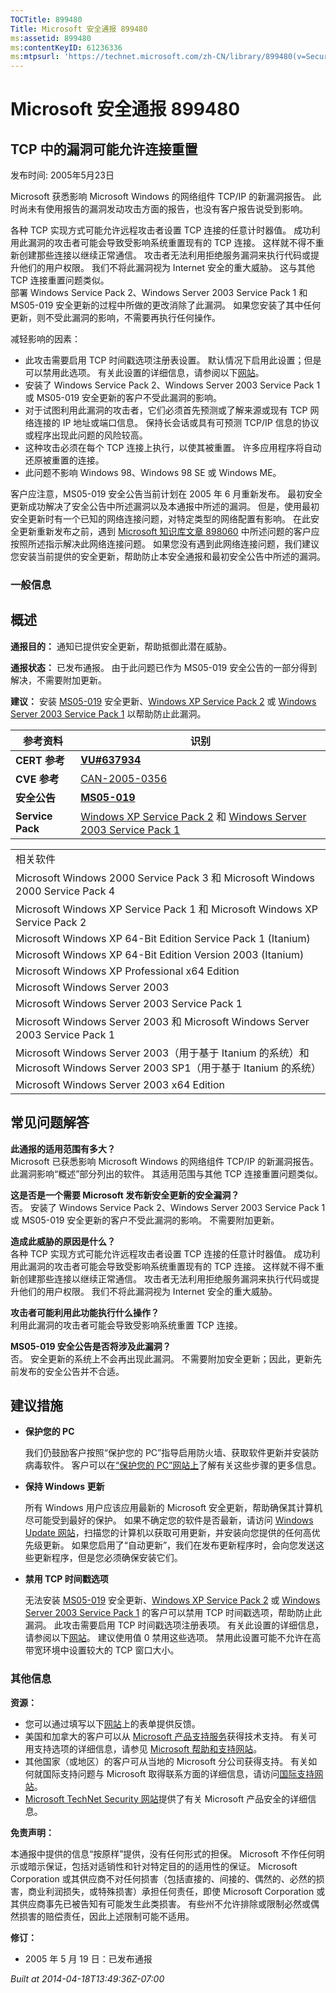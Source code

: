 ```yaml
---
TOCTitle: 899480
Title: Microsoft 安全通报 899480
ms:assetid: 899480
ms:contentKeyID: 61236336
ms:mtpsurl: 'https://technet.microsoft.com/zh-CN/library/899480(v=Security.10)'
---
```


Microsoft 安全通报 899480
=========================

TCP 中的漏洞可能允许连接重置
----------------------------

发布时间: 2005年5月23日

Microsoft 获悉影响 Microsoft Windows 的网络组件 TCP/IP 的新漏洞报告。 此时尚未有使用报告的漏洞发动攻击方面的报告，也没有客户报告说受到影响。  

各种 TCP 实现方式可能允许远程攻击者设置 TCP 连接的任意计时器值。 成功利用此漏洞的攻击者可能会导致受影响系统重置现有的 TCP 连接。 这样就不得不重新创建那些连接以继续正常通信。 攻击者无法利用拒绝服务漏洞来执行代码或提升他们的用户权限。 我们不将此漏洞视为 Internet 安全的重大威胁。 这与其他 TCP 连接重置问题类似。  
部署 Windows Service Pack 2、Windows Server 2003 Service Pack 1 和 MS05-019 安全更新的过程中所做的更改消除了此漏洞。 如果您安装了其中任何更新，则不受此漏洞的影响，不需要再执行任何操作。

减轻影响的因素：

-   此攻击需要启用 TCP 时间戳选项注册表设置。 默认情况下启用此设置；但是可以禁用此选项。 有关此设置的详细信息，请参阅以下[网站](http://www.microsoft.com/resources/documentation/windows/2000/server/reskit/en-us/regentry/58800.asp)。
-   安装了 Windows Service Pack 2、Windows Server 2003 Service Pack 1 或 MS05-019 安全更新的客户不受此漏洞的影响。
-   对于试图利用此漏洞的攻击者，它们必须首先预测或了解来源或现有 TCP 网络连接的 IP 地址或端口信息。 保持长会话或具有可预测 TCP/IP 信息的协议或程序出现此问题的风险较高。
-   这种攻击必须在每个 TCP 连接上执行，以使其被重置。 许多应用程序将自动还原被重置的连接。
-   此问题不影响 Windows 98、Windows 98 SE 或 Windows ME。

客户应注意，MS05-019 安全公告当前计划在 2005 年 6 月重新发布。 最初安全更新成功解决了安全公告中所述漏洞以及本通报中所述的漏洞。 但是，使用最初安全更新时有一个已知的网络连接问题，对特定类型的网络配置有影响。 在此安全更新重新发布之前，遇到 [Microsoft 知识库文章 898060](http://support.microsoft.com/kb/898060/) 中所述问题的客户应按照所述指示解决此网络连接问题。 如果您没有遇到此网络连接问题，我们建议您安装当前提供的安全更新，帮助防止本安全通报和最初安全公告中所述的漏洞。

### 一般信息

概述
----

**通报目的：** 通知已提供安全更新，帮助抵御此潜在威胁。

**通报状态：** 已发布通报。 由于此问题已作为 MS05-019 安全公告的一部分得到解决，不需要附加更新。

**建议：** 安装 [MS05-019](http://go.microsoft.com/fwlink/?linkid=36661) 安全更新、[Windows XP Service Pack 2](http://www.microsoft.com/windowsxp/sp2/default.mspx) 或 [Windows Server 2003 Service Pack 1](http://www.microsoft.com/windowsserver2003/downloads/servicepacks/sp1/default.mspx) 以帮助防止此漏洞。

<p></p>

| 参考资料         | 识别                                                                                                                                                                                                         |
|------------------|--------------------------------------------------------------------------------------------------------------------------------------------------------------------------------------------------------------|
| **CERT 参考**    | [**VU\#637934**](http://www.kb.cert.org/vuls/id/637934)                                                                                                                                                      |
| **CVE 参考**     | [CAN-2005-0356](http://www.cve.mitre.org/cgi-bin/cvename.cgi?name=can-2005-0356)                                                                                                                             |
| **安全公告**     | [**MS05-019**](http://go.microsoft.com/fwlink/?linkid=36661)                                                                                                                                                 |
| **Service Pack** | [Windows XP Service Pack 2](http://www.microsoft.com/windowsxp/sp2/default.mspx) 和 [Windows Server 2003 Service Pack 1](http://www.microsoft.com/windowsserver2003/downloads/servicepacks/sp1/default.mspx) |

<p></p>

|                                                                                                                         |
|-------------------------------------------------------------------------------------------------------------------------|
| 相关软件                                                                                                                |
| Microsoft Windows 2000 Service Pack 3 和 Microsoft Windows 2000 Service Pack 4                                          |
| Microsoft Windows XP Service Pack 1 和 Microsoft Windows XP Service Pack 2                                              |
| Microsoft Windows XP 64-Bit Edition Service Pack 1 (Itanium)                                                            |
| Microsoft Windows XP 64-Bit Edition Version 2003 (Itanium)                                                              |
| Microsoft Windows XP Professional x64 Edition                                                                           |
| Microsoft Windows Server 2003                                                                                           |
| Microsoft Windows Server 2003 Service Pack 1                                                                            |
| Microsoft Windows Server 2003 和 Microsoft Windows Server 2003 Service Pack 1                                           |
| Microsoft Windows Server 2003（用于基于 Itanium 的系统）和 Microsoft Windows Server 2003 SP1（用于基于 Itanium 的系统） |
| Microsoft Windows Server 2003 x64 Edition                                                                               |

常见问题解答
------------


**此通报的适用范围有多大？**  
Microsoft 已获悉影响 Microsoft Windows 的网络组件 TCP/IP 的新漏洞报告。 此漏洞影响“概述”部分列出的软件。 其适用范围与其他 TCP 连接重置问题类似。

**这是否是一个需要 Microsoft 发布新安全更新的安全漏洞？**  
否。 安装了 Windows Service Pack 2、Windows Server 2003 Service Pack 1 或 MS05-019 安全更新的客户不受此漏洞的影响。 不需要附加更新。

**造成此威胁的原因是什么？**  
各种 TCP 实现方式可能允许远程攻击者设置 TCP 连接的任意计时器值。 成功利用此漏洞的攻击者可能会导致受影响系统重置现有的 TCP 连接。 这样就不得不重新创建那些连接以继续正常通信。 攻击者无法利用拒绝服务漏洞来执行代码或提升他们的用户权限。 我们不将此漏洞视为 Internet 安全的重大威胁。

**攻击者可能利用此功能执行什么操作？**  
利用此漏洞的攻击者可能会导致受影响系统重置 TCP 连接。

**MS05-019 安全公告是否将涉及此漏洞？**  
否。 安全更新的系统上不会再出现此漏洞。 不需要附加安全更新；因此，更新先前发布的安全公告并不合适。

建议措施
--------


-   **保护您的 PC**

    我们仍鼓励客户按照“保护您的 PC”指导启用防火墙、获取软件更新并安装防病毒软件。 客户可以在[“保护您的 PC”网站上](http://www.microsoft.com/protect)了解有关这些步骤的更多信息。

-   **保持 Windows 更新**

    所有 Windows 用户应该应用最新的 Microsoft 安全更新，帮助确保其计算机尽可能受到最好的保护。 如果不确定您的软件是否最新，请访问 [Windows Update 网站](http://windowsupdate.microsoft.com/)，扫描您的计算机以获取可用更新，并安装向您提供的任何高优先级更新。 如果您启用了“自动更新”，我们在发布更新程序时，会向您发送这些更新程序，但是您必须确保安装它们。

-   **禁用 TCP 时间戳选项**

    无法安装 [MS05-019](http://go.microsoft.com/fwlink/?linkid=36661) 安全更新、[Windows XP Service Pack 2](http://www.microsoft.com/windowsxp/sp2/default.mspx) 或 [Windows Server 2003 Service Pack 1](http://www.microsoft.com/windowsserver2003/downloads/servicepacks/sp1/default.mspx) 的客户可以禁用 TCP 时间戳选项，帮助防止此漏洞。 此攻击需要启用 TCP 时间戳选项注册表项。 有关此设置的详细信息，请参阅以下[网站](http://www.microsoft.com/resources/documentation/windows/2000/server/reskit/en-us/regentry/58800.asp)。 建议使用值 0 禁用这些选项。 禁用此设置可能不允许在高带宽环境中设置较大的 TCP 窗口大小。

### 其他信息

**资源：**

-   您可以通过填写以下[网站](https://support.microsoft.com/common/survey.aspx?scid=sw;en;1257&amp;showpage=1&amp;ws=technet&amp;sd=tech)上的表单提供反馈。
-   美国和加拿大的客户可以从 [Microsoft 产品支持服务](http://go.microsoft.com/fwlink/?linkid=21131)获得技术支持。 有关可用支持选项的详细信息，请参见 [Microsoft 帮助和支持网站](http://support.microsoft.com/default.aspx?ln=zh-cn)。
-   其他国家（或地区）的客户可从当地的 Microsoft 分公司获得支持。 有关如何就国际支持问题与 Microsoft 取得联系方面的详细信息，请访问[国际支持网站](http://go.microsoft.com/fwlink/?linkid=21155)。
-   [Microsoft TechNet Security 网站](http://go.microsoft.com/fwlink/?linkid=21132)提供了有关 Microsoft 产品安全的详细信息。

**免责声明：**

本通报中提供的信息“按原样”提供，没有任何形式的担保。 Microsoft 不作任何明示或暗示保证，包括对适销性和针对特定目的的适用性的保证。 Microsoft Corporation 或其供应商不对任何损害（包括直接的、间接的、偶然的、必然的损害，商业利润损失，或特殊损害）承担任何责任，即使 Microsoft Corporation 或其供应商事先已被告知有可能发生此类损害。 有些州不允许排除或限制必然或偶然损害的赔偿责任，因此上述限制可能不适用。

**修订：**

-   2005 年 5 月 19 日：已发布通报

*Built at 2014-04-18T13:49:36Z-07:00*
